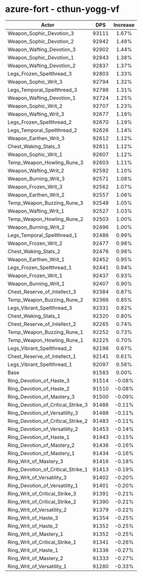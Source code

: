 # azure-fort - cthun-yogg-vf
| Actor | DPS | Increase |
|---|:---:|:---:|
|Weapon_Sophic_Devotion_3|93111|1.67%|
|Weapon_Sophic_Devotion_2|92942|1.48%|
|Weapon_Wafting_Devotion_3|92902|1.44%|
|Weapon_Sophic_Devotion_1|92843|1.38%|
|Weapon_Wafting_Devotion_2|92837|1.37%|
|Legs_Frozen_Spellthread_3|92803|1.33%|
|Weapon_Sophic_Writ_3|92794|1.32%|
|Legs_Temporal_Spellthread_3|92786|1.31%|
|Weapon_Wafting_Devotion_1|92724|1.25%|
|Weapon_Sophic_Writ_2|92707|1.23%|
|Weapon_Wafting_Writ_3|92677|1.19%|
|Legs_Frozen_Spellthread_2|92670|1.19%|
|Legs_Temporal_Spellthread_2|92626|1.14%|
|Weapon_Earthen_Writ_3|92612|1.12%|
|Chest_Waking_Stats_3|92611|1.12%|
|Weapon_Sophic_Writ_1|92607|1.12%|
|Temp_Weapon_Howling_Rune_3|92603|1.11%|
|Weapon_Wafting_Writ_2|92592|1.10%|
|Weapon_Burning_Writ_3|92571|1.08%|
|Weapon_Frozen_Writ_3|92562|1.07%|
|Weapon_Earthen_Writ_2|92557|1.06%|
|Temp_Weapon_Buzzing_Rune_3|92548|1.05%|
|Weapon_Wafting_Writ_1|92527|1.03%|
|Temp_Weapon_Howling_Rune_2|92503|1.00%|
|Weapon_Burning_Writ_2|92496|1.00%|
|Legs_Temporal_Spellthread_1|92486|0.99%|
|Weapon_Frozen_Writ_2|92477|0.98%|
|Chest_Waking_Stats_2|92476|0.98%|
|Weapon_Earthen_Writ_1|92452|0.95%|
|Legs_Frozen_Spellthread_1|92441|0.94%|
|Weapon_Frozen_Writ_1|92437|0.93%|
|Weapon_Burning_Writ_1|92407|0.90%|
|Chest_Reserve_of_Intellect_3|92384|0.87%|
|Temp_Weapon_Buzzing_Rune_2|92366|0.85%|
|Legs_Vibrant_Spellthread_3|92331|0.82%|
|Chest_Waking_Stats_1|92320|0.80%|
|Chest_Reserve_of_Intellect_2|92265|0.74%|
|Temp_Weapon_Buzzing_Rune_1|92252|0.73%|
|Temp_Weapon_Howling_Rune_1|92225|0.70%|
|Legs_Vibrant_Spellthread_2|92196|0.67%|
|Chest_Reserve_of_Intellect_1|92141|0.61%|
|Legs_Vibrant_Spellthread_1|92097|0.56%|
|Base|91583|0.00%|
|Ring_Devotion_of_Haste_3|91514|-0.08%|
|Ring_Devotion_of_Haste_2|91510|-0.08%|
|Ring_Devotion_of_Mastery_3|91500|-0.09%|
|Ring_Devotion_of_Critical_Strike_3|91486|-0.11%|
|Ring_Devotion_of_Versatility_3|91486|-0.11%|
|Ring_Devotion_of_Critical_Strike_2|91483|-0.11%|
|Ring_Devotion_of_Versatility_2|91453|-0.14%|
|Ring_Devotion_of_Haste_1|91443|-0.15%|
|Ring_Devotion_of_Mastery_2|91436|-0.16%|
|Ring_Devotion_of_Mastery_1|91434|-0.16%|
|Ring_Writ_of_Mastery_3|91416|-0.18%|
|Ring_Devotion_of_Critical_Strike_1|91413|-0.19%|
|Ring_Writ_of_Versatility_3|91402|-0.20%|
|Ring_Devotion_of_Versatility_1|91401|-0.20%|
|Ring_Writ_of_Critical_Strike_3|91391|-0.21%|
|Ring_Writ_of_Critical_Strike_2|91390|-0.21%|
|Ring_Writ_of_Versatility_2|91379|-0.22%|
|Ring_Writ_of_Haste_3|91354|-0.25%|
|Ring_Writ_of_Haste_2|91352|-0.25%|
|Ring_Writ_of_Mastery_1|91352|-0.25%|
|Ring_Writ_of_Critical_Strike_1|91341|-0.26%|
|Ring_Writ_of_Haste_1|91336|-0.27%|
|Ring_Writ_of_Mastery_2|91333|-0.27%|
|Ring_Writ_of_Versatility_1|91280|-0.33%|
